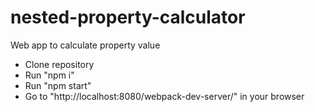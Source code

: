 # nested-property-calculator
Web app to calculate property value

* Clone repository
* Run "npm i"
* Run "npm start"
* Go to "http://localhost:8080/webpack-dev-server/" in your browser
